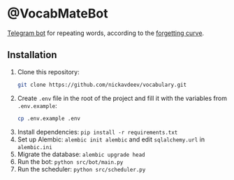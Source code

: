 # @VocabMateBot
[Telegram bot](https://t.me/VocabMateBot) for repeating words, according to the [forgetting curve](https://en.wikipedia.org/wiki/Forgetting_curve).

## Installation
1. Clone this repository:
    ```bash
    git clone https://github.com/nickavdeev/vocabulary.git
    ```
2. Create `.env` file in the root of the project and fill it with the variables from `.env.example`:
    ```bash
    cp .env.example .env
    ```
3. Install dependencies: `pip install -r requirements.txt`
4. Set up Alembic: `alembic init alembic` and edit `sqlalchemy.url` in `alembic.ini`
5. Migrate the database: `alembic upgrade head`
6. Run the bot: `python src/bot/main.py`
7. Run the scheduler: `python src/scheduler.py`
